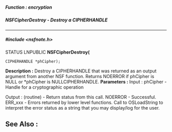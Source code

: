 ##### Function : encryption
##### NSFCipherDestroy - Destroy a CIPHERHANDLE
---
##### #include <nsfnote.h>
STATUS LNPUBLIC **NSFCipherDestroy(**

	CIPHERHANDLE *phCipher);
**Description :**
Destroy a CIPHERHANDLE that was returned as an output argument from another NSF 
function.  Returns NOERROR if phCipher is NULL or *phCipher is 
NULLCIPHERHANDLE.
**Parameters :**
Input :
phCipher  -  Handle for a cryptographic operation

Output :
(routine)  -  Return status from this call.
	NOERROR - Successful.
	ERR_xxx - Errors returned by lower level functions.  Call to OSLoadString to interpret the error status as a string that you may display/log for the user.


**See Also :**
[](D:/md_files/.md)
---
